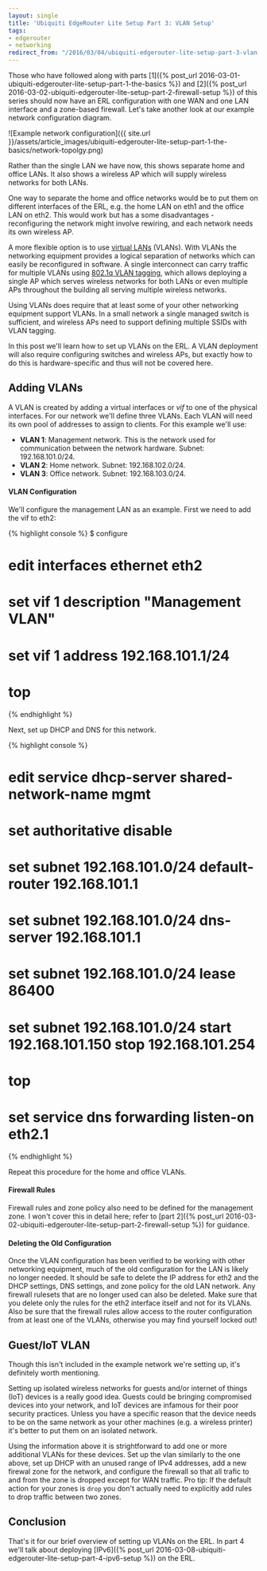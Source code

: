 ```yaml
---
layout: single
title: 'Ubiquiti EdgeRouter Lite Setup Part 3: VLAN Setup'
tags:
- edgerouter
- networking
redirect_from: "/2016/03/04/ubiquiti-edgerouter-lite-setup-part-3-vlan-setup.html"
---
```


Those who have followed along with parts [1]({% post_url 2016-03-01-ubiquiti-edgerouter-lite-setup-part-1-the-basics %}) and [2]({% post_url 2016-03-02-ubiquiti-edgerouter-lite-setup-part-2-firewall-setup %}) of this series should now have an ERL configuration with one WAN and one LAN interface and a zone-based firewall. Let's take another look at our example network configuration diagram.

![Example network configuration]({{ site.url }}/assets/article_images/ubiquiti-edgerouter-lite-setup-part-1-the-basics/network-topolgy.png)

Rather than the single LAN we have now, this shows separate home and office LANs. It also shows a wireless AP which will supply wireless networks for both LANs.

One way to separate the home and office networks would be to put them on different interfaces of the ERL, e.g. the home LAN on eth1 and the office LAN on eth2. This would work but has a some disadvantages - reconfiguring the network might involve rewiring, and each network needs its own wireless AP.

A more flexible option is to use [virtual LANs](https://en.wikipedia.org/wiki/Virtual_LAN) (VLANs). With VLANs the networking equipment provides a logical separation of networks which can easily be reconfigured in software. A single interconnect can carry traffic for multiple VLANs using [802.1q VLAN tagging](https://en.wikipedia.org/wiki/IEEE_802.1Q), which allows deploying a single AP which serves wireless networks for both LANs or even multiple APs throughout the building all serving multiple wireless networks.

Using VLANs does require that at least some of your other networking equipment support VLANs. In a small network a single managed switch is sufficient, and wireless APs need to support defining multiple SSIDs with VLAN tagging.

In this post we'll learn how to set up VLANs on the ERL. A VLAN deployment will also require configuring switches and wireless APs, but exactly how to do this is hardware-specific and thus will not be covered here.

## Adding VLANs

A VLAN is created by adding a virtual interfaces or _vif_ to one of the physical interfaces. For our network we'll define three VLANs. Each VLAN will need its own pool of addresses to assign to clients. For this example we'll use:

- **VLAN 1**: Management network. This is the network used for communication between the network hardware. Subnet: 192.168.101.0/24.
- **VLAN 2**: Home network. Subnet: 192.168.102.0/24.
- **VLAN 3**: Office network. Subnet: 192.168.103.0/24.

#### VLAN Configuration

We'll configure the management LAN as an example. First we need to add the vif to eth2:

{% highlight console %}
$ configure
# edit interfaces ethernet eth2
# set vif 1 description "Management VLAN"
# set vif 1 address 192.168.101.1/24
# top
{% endhighlight %}

Next, set up DHCP and DNS for this network.

{% highlight console %}
# edit service dhcp-server shared-network-name mgmt
# set authoritative disable
# set subnet 192.168.101.0/24 default-router 192.168.101.1
# set subnet 192.168.101.0/24 dns-server 192.168.101.1
# set subnet 192.168.101.0/24 lease 86400
# set subnet 192.168.101.0/24 start 192.168.101.150 stop 192.168.101.254
# top
# set service dns forwarding listen-on eth2.1
{% endhighlight %}

Repeat this procedure for the home and office VLANs.

#### Firewall Rules

Firewall rules and zone policy also need to be defined for the management zone. I won't cover this in detail here; refer to [part 2]({% post_url 2016-03-02-ubiquiti-edgerouter-lite-setup-part-2-firewall-setup %}) for guidance.

#### Deleting the Old Configuration

Once the VLAN configuration has been verified to be working with other networking equipment, much of the old configuration for the LAN is likely no longer needed. It should be safe to delete the IP address for eth2 and the DHCP settings, DNS settings, and zone policy for the old LAN network. Any firewall rulesets that are no longer used can also be deleted. Make sure that you delete only the rules for the eth2 interface itself and not for its VLANs. Also be sure that the firewall rules allow access to the router configuration from at least one of the VLANs, otherwise you may find yourself locked out!

## Guest/IoT VLAN

Though this isn't included in the example network we're setting up, it's definitely worth mentioning.

Setting up isolated wireless networks for guests and/or internet of things (IoT) devices is a really good idea. Guests could be bringing compromised devices into your network, and IoT devices are infamous for their poor security practices. Unless you have a specific reason that the device needs to be on the same network as your other machines (e.g. a wireless printer) it's better to put them on an isolated network.

Using the information above it is strightforward to add one or more additional VLANs for these devices. Set up the vlan similarly to the one above, set up DHCP with an unused range of IPv4 addresses, add a new firewal zone for the network, and configure the firewall so that all trafic to and from the zone is dropped except for WAN traffic. Pro tip: If the default action for your zones is `drop` you don't actually need to explicitly add rules to drop traffic between two zones.

## Conclusion

That's it for our brief overview of setting up VLANs on the ERL. In part 4 we'll talk about deploying [IPv6]({% post_url 2016-03-08-ubiquiti-edgerouter-lite-setup-part-4-ipv6-setup %}) on the ERL.
